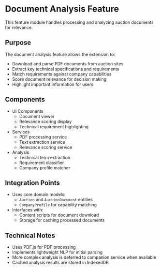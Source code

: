 # Document Analysis Feature

This feature module handles processing and analyzing auction documents for relevance.

## Purpose

The document analysis feature allows the extension to:

- Download and parse PDF documents from auction sites
- Extract key technical specifications and requirements
- Match requirements against company capabilities
- Score document relevance for decision making
- Highlight important information for users

## Components

- UI Components
  - Document viewer
  - Relevance scoring display
  - Technical requirement highlighting
- Services
  - PDF processing service
  - Text extraction service
  - Relevance scoring service
- Analysis
  - Technical term extraction
  - Requirement classifier
  - Company profile matcher

## Integration Points

- Uses core domain models:
  - `Auction` and `AuctionDocument` entities
  - `CompanyProfile` for capability matching
- Interfaces with:
  - Content scripts for document download
  - Storage for caching processed documents

## Technical Notes

- Uses PDF.js for PDF processing
- Implements lightweight NLP for initial parsing
- More complex analysis is deferred to companion service when available
- Cached analysis results are stored in IndexedDB

